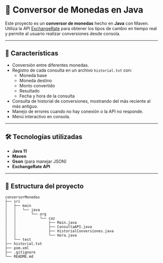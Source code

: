 # 💱 Conversor de Monedas en Java

Este proyecto es un **conversor de monedas** hecho en **Java** con Maven.  
Utiliza la API [ExchangeRate](https://www.exchangerate-api.com/) para obtener los tipos de cambio en tiempo real y permite al usuario realizar conversiones desde consola.

---

## 📌 Características

- Conversión entre diferentes monedas.
- Registro de cada consulta en un archivo `historial.txt` con:
    - Moneda base
    - Moneda destino
    - Monto convertido
    - Resultado
    - Fecha y hora de la consulta
- Consulta de historial de conversiones, mostrando del más reciente al más antiguo.
- Manejo de errores cuando no hay conexión o la API no responde.
- Menú interactivo en consola.

---

## 🛠️ Tecnologías utilizadas

- **Java 11**
- **Maven**
- **Gson** (para manejar JSON)
- **ExchangeRate API**

---


## 📂 Estructura del proyecto

```text
conversorMonedas
├── src
│   ├── main
│   │   └── java
│   │       └── org
│   │           └── caz
│   │               ├── Main.java
│   │               ├── ConsultaAPI.java
│   │               ├── HistorialConversiones.java
│   │               └── Hora.java
│   └── test
├── historial.txt
├── pom.xml
├── .gitignore
└── README.md
```